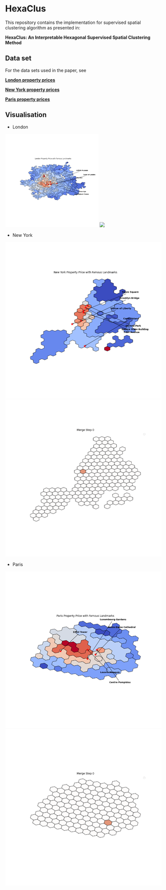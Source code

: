# HexaClus

This repository contains the implementation for supervised spatial clustering algorithm as presented in:

**HexaClus: An Interpretable Hexagonal Supervised Spatial Clustering Method**

## Data set 

For the data sets used in the paper, see

[**London property prices**](https://www.kaggle.com/datasets/jakewright/house-price-data)

[**New York property prices**](https://www.kaggle.com/datasets/nelgiriyewithana/new-york-housing-market)

[**Paris property prices**](https://www.kaggle.com/datasets/benoitfavier/immobilier-france)


## Visualisation 

* London
<img src="vis/London_polygon_merge_last.png" width="300">
<img src="vis/London_polygon_merge_animation.gif" width="400">


* New York

![Alt Text](vis/new_york_polygon_merge_last.png)
![Alt Text](vis/new_york_polygon_merge_animation.gif)


* Paris

![Alt Text](vis/paris_polygon_merge_last.png)
![Alt Text](vis/paris_polygon_merge_animation.gif)


